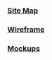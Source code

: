### [Site Map](https://www.gloomaps.com/k6p2DRRrew)
### [Wireframe](https://drive.google.com/file/d/1amWpVGrfHYbrIKVGcJemhEkk3hcVpRY1/view?usp=drive_link)
### [Mockups](https://www.figma.com/design/8vqMedm9Yxsf8Q4KrPsaAC/Untitled?node-id=0-1&t=oqm5jtSyHZcctSqB-1)